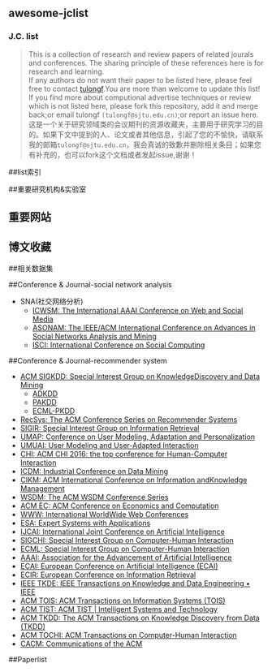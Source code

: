 ## awesome-jclist<br>
### J.C. list
> This is a collection of research and review papers of related jourals and conferences. The sharing principle of these references here is for research and learning.<br>
If any authors do not want their paper to be listed here, please feel free to contact [tulongf](https://github.com/Tulongf/).You are more than welcome to update this list! If you find more about computional advertise techniques or review which is not listed here, please fork this repository, add it and merge back;or email tulongf `(tulongf@sjtu.edu.cn)`;or report an issue here.<br> 
>这是一个关于研究领域类的会议期刊的资源收藏夹，主要用于研究学习的目的。如果下文中提到的人、论文或者其他信息，引起了您的不愉快，请联系我的邮箱`tulongf@sjtu.edu.cn`，我会真诚的致歉并删除相关条目；如果您有补充的，也可以fork这个文档或者发起issue,谢谢！<br> 

##list索引

##重要研究机构&实验室


## 重要网站
 
## 博文收藏

##相关数据集

##Conference & Journal-social network analysis
* SNA(社交网络分析)
  * [ICWSM: The International AAAI Conference on Web and Social Media](http://icwsm.org/2017/index.php)
  * [ASONAM: The IEEE/ACM International Conference on Advances in Social Networks Analysis and Mining](http://asonam.cpsc.ucalgary.ca/2017/)
  * [ISCI: International Conference on Social Computing](http://sbp-brims.org/2016/)
 
##Conference & Journal-recommender system
 * [ACM SIGKDD: Special Interest Group on KnowledgeDiscovery and Data Mining](http://www.kdd.org/)
   * [ADKDD](http://www.adkdd.com/)
   * [PAKDD](http://www.adkdd.com/)
   * [ECML-PKDD](http://ecmlpkdd2016.org/)
 * [RecSys: The ACM Conference Series on Recommender Systems](http://recsys.acm.org/)
 * [SIGIR: Special Interest Group on Information Retrieval](http://sigir.org/)
 * [UMAP: Conference on User Modeling, Adaptation and Personalization](http://www.um.org/umap2016/)
 * [UMUAI: User Modeling and User-Adapted Interaction](http://www.umuai.org/)
 * [CHI: ACM CHI 2016: the top conference for Human-Computer Interaction](http://chi2016.acm.org/wp/)
 * [ICDM: Industrial Conference on Data Mining](http://www.cs.uvm.edu/~icdm/)
 * [CIKM: ACM International Conference on Information andKnowledge Management](http://www.cikm.org/)
 * [WSDM: The ACM WSDM Conference Series](http://www.wsdm-conference.org/)
 * [ACM EC: ACM Conference on Economics and Computation](http://www.sigecom.org/ec16/)
 * [WWW: International WorldWide Web Conferences](http://www.informatik.uni-trier.de/~ley/db/conf/www/index.html)
 * [ESA: Expert Systems with Applications](http://www.journals.elsevier.com/expert-systems-with-applications/)
 * [IJCAI: International Joint Conference on Artificial Intelligence](http://ijcai-16.org/)
 * [SIGCHI: Special Interest Group on Computer-Human Interaction](http://www.sigchi.org/)
 * [ECML: Special Interest Group on Computer-Human Interaction](http://www.sigchi.org/)
 * [AAAI: Association for the Advancement of Artificial Intelligence](http://www.aaai.org/home.html)
 * [ECAI: European Conference on Artificial Intelligence (ECAI)](http://www.ecai2016.org/)
 * [ECIR: European Conference on Information Retrieval](http://ecir2016.dei.unipd.it/)
 * [IEEE TKDE: IEEE Transactions on Knowledge and Data Engineering • IEEE](https://www.computer.org/web/tkde)
 * [ACM TOIS: ACM Transactions on Information Systems (TOIS)](http://tois.acm.org/)
 * [ACM TIST: ACM TIST | Intelligent Systems and Technology](http://tist.acm.org/)
 * [ACM TKDD: The ACM Transactions on Knowledge Discovery from Data (TKDD)](http://tkdd.acm.org/)
 * [ACM TOCHI: ACM Transactions on Computer-Human Interaction](https://tochi.acm.org/)
 * [CACM: Communications of the ACM](http://cacm.acm.org/)

##Paperlist


